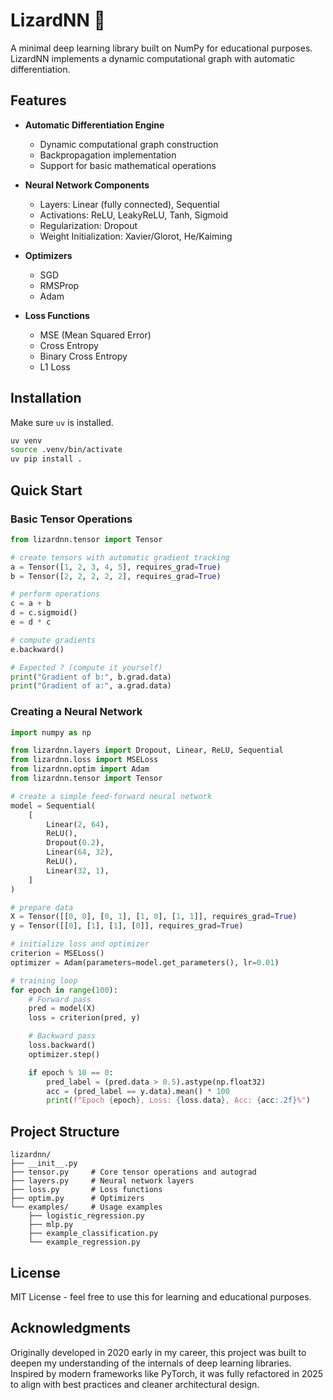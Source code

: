 # LizardNN 🦎

A minimal deep learning library built on NumPy for educational purposes. LizardNN implements a dynamic computational graph with automatic differentiation.

## Features

- **Automatic Differentiation Engine**
  - Dynamic computational graph construction
  - Backpropagation implementation
  - Support for basic mathematical operations

- **Neural Network Components**
  - Layers: Linear (fully connected), Sequential
  - Activations: ReLU, LeakyReLU, Tanh, Sigmoid
  - Regularization: Dropout
  - Weight Initialization: Xavier/Glorot, He/Kaiming

- **Optimizers**
  - SGD
  - RMSProp
  - Adam

- **Loss Functions**
  - MSE (Mean Squared Error)
  - Cross Entropy
  - Binary Cross Entropy
  - L1 Loss

## Installation

Make sure `uv` is installed.

```bash
uv venv
source .venv/bin/activate
uv pip install .
```

## Quick Start

### Basic Tensor Operations

```python
from lizardnn.tensor import Tensor

# create tensors with automatic gradient tracking
a = Tensor([1, 2, 3, 4, 5], requires_grad=True)
b = Tensor([2, 2, 2, 2, 2], requires_grad=True)

# perform operations
c = a + b
d = c.sigmoid()
e = d * c

# compute gradients
e.backward()

# Expected ? (compute it yourself)
print("Gradient of b:", b.grad.data)
print("Gradient of a:", a.grad.data)

```

### Creating a Neural Network

```python
import numpy as np

from lizardnn.layers import Dropout, Linear, ReLU, Sequential
from lizardnn.loss import MSELoss
from lizardnn.optim import Adam
from lizardnn.tensor import Tensor

# create a simple feed-forward neural network
model = Sequential(
    [
        Linear(2, 64),
        ReLU(),
        Dropout(0.2),
        Linear(64, 32),
        ReLU(),
        Linear(32, 1),
    ]
)

# prepare data
X = Tensor([[0, 0], [0, 1], [1, 0], [1, 1]], requires_grad=True)
y = Tensor([[0], [1], [1], [0]], requires_grad=True)

# initialize loss and optimizer
criterion = MSELoss()
optimizer = Adam(parameters=model.get_parameters(), lr=0.01)

# training loop
for epoch in range(100):
    # Forward pass
    pred = model(X)
    loss = criterion(pred, y)

    # Backward pass
    loss.backward()
    optimizer.step()

    if epoch % 10 == 0:
        pred_label = (pred.data > 0.5).astype(np.float32)
        acc = (pred_label == y.data).mean() * 100
        print(f"Epoch {epoch}, Loss: {loss.data}, Acc: {acc:.2f}%")
```

## Project Structure

```
lizardnn/
├── __init__.py
├── tensor.py     # Core tensor operations and autograd
├── layers.py     # Neural network layers
├── loss.py       # Loss functions
├── optim.py      # Optimizers
└── examples/     # Usage examples
    ├── logistic_regression.py
    ├── mlp.py
    ├── example_classification.py
    └── example_regression.py
```

## License

MIT License - feel free to use this for learning and educational purposes.

## Acknowledgments

Originally developed in 2020 early in my career, this project was built to deepen my understanding of the internals of deep learning libraries. Inspired by modern frameworks like PyTorch, it was fully refactored in 2025 to align with best practices and cleaner architectural design.
